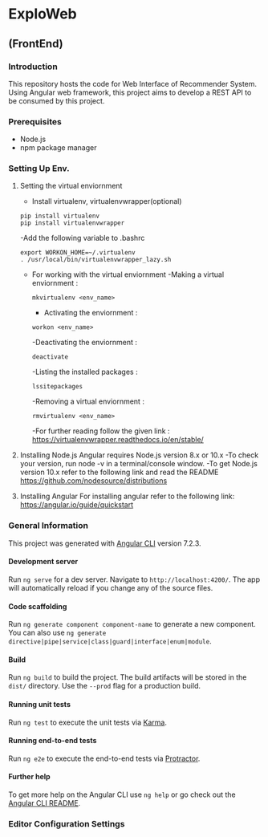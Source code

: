 # ExploWeb
## (FrontEnd)

### Introduction
This repository hosts the code for Web Interface of Recommender System. Using Angular web framework, this project aims to develop a REST API to be consumed by this project.

### Prerequisites
- Node.js
- npm package manager

### Setting Up Env.
1. Setting the virtual enviornment
    - Install virtualenv, virtualenvwrapper(optional)
    ```shell
    pip install virtualenv
    pip install virtualenvwrapper
    ```
    -Add the following variable to .bashrc
    ```shell
    export WORKON_HOME=~/.virtualenv
    . /usr/local/bin/virtualenvwrapper_lazy.sh
    ```

    - For working with the virtual enviornment
        -Making a virtual enviornment :
        ```shell
        mkvirtualenv <env_name>
        ```
        - Activating the enviornment :
        ```shell
        workon <env_name>
        ```
        -Deactivating the enviornment : 
        ```shell
        deactivate
        ```
        -Listing the installed packages :
        ```shell
        lssitepackages
        ```
        -Removing a virtual enviornment :
        ```shell
        rmvirtualenv <env_name>
        ```
        -For further reading follow the given link :
            <https://virtualenvwrapper.readthedocs.io/en/stable/>

2. Installing Node.js
    Angular requires Node.js version 8.x or 10.x
    -To check your version, run node -v in a terminal/console window.
    -To get Node.js version 10.x refer to the following link and read the README
        <https://github.com/nodesource/distributions>

3. Installing Angular
    For installing angular refer to the following link:
        <https://angular.io/guide/quickstart>

### General Information 

This project was generated with [Angular CLI](https://github.com/angular/angular-cli) version 7.2.3.

#### Development server

Run `ng serve` for a dev server. Navigate to `http://localhost:4200/`. The app will automatically reload if you change any of the source files.

#### Code scaffolding

Run `ng generate component component-name` to generate a new component. You can also use `ng generate directive|pipe|service|class|guard|interface|enum|module`.

#### Build

Run `ng build` to build the project. The build artifacts will be stored in the `dist/` directory. Use the `--prod` flag for a production build.

#### Running unit tests

Run `ng test` to execute the unit tests via [Karma](https://karma-runner.github.io).

#### Running end-to-end tests

Run `ng e2e` to execute the end-to-end tests via [Protractor](http://www.protractortest.org/).

#### Further help

To get more help on the Angular CLI use `ng help` or go check out the [Angular CLI README](https://github.com/angular/angular-cli/blob/master/README.md).

### Editor Configuration Settings